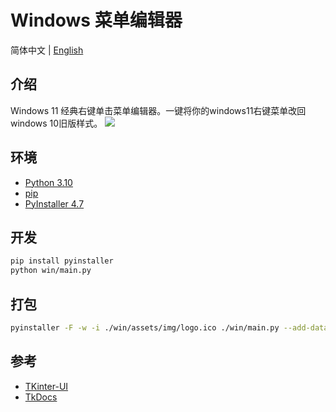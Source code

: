 # Windows 菜单编辑器

简体中文 | [English](./README.md)

## 介绍

Windows 11 经典右键单击菜单编辑器。一键将你的windows11右键菜单改回windows 10旧版样式。
![](https://cdn.jsdelivr.net/gh/openHacking/static-files@main/img/16409371544461640937154438.png)
## 环境

- [Python 3.10](https://www.python.org/downloads/)
- [pip](https://pip.pypa.io/en/stable/)
- [PyInstaller 4.7](http://www.pyinstaller.org/)

## 开发

```bash
pip install pyinstaller
python win/main.py
```

## 打包

```bash
pyinstaller -F -w -i ./win/assets/img/logo.ico ./win/main.py --add-data "./win/bat/classic.bat;bat" --add-data "./win/bat/default.bat;bat" -n "win-menu-editor" --noconfirm
```
## 参考

- [TKinter-UI](https://github.com/openHacking/TKinter-UI)
- [TkDocs](https://tkdocs.com/)